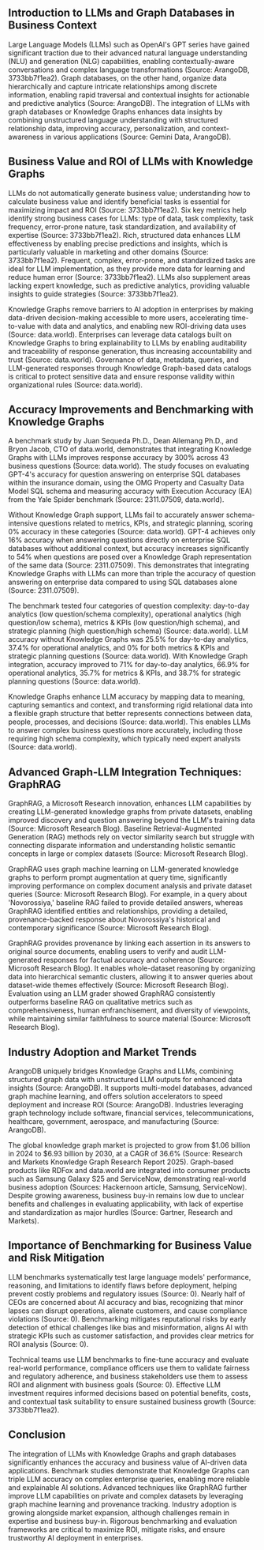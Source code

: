 ## Introduction to LLMs and Graph Databases in Business Context
Large Language Models (LLMs) such as OpenAI's GPT series have gained significant traction due to their advanced natural language understanding (NLU) and generation (NLG) capabilities, enabling contextually-aware conversations and complex language transformations (Source: ArangoDB, 3733bb7f1ea2). Graph databases, on the other hand, organize data hierarchically and capture intricate relationships among discrete information, enabling rapid traversal and contextual insights for actionable and predictive analytics (Source: ArangoDB). The integration of LLMs with graph databases or Knowledge Graphs enhances data insights by combining unstructured language understanding with structured relationship data, improving accuracy, personalization, and context-awareness in various applications (Source: Gemini Data, ArangoDB).

## Business Value and ROI of LLMs with Knowledge Graphs
LLMs do not automatically generate business value; understanding how to calculate business value and identify beneficial tasks is essential for maximizing impact and ROI (Source: 3733bb7f1ea2). Six key metrics help identify strong business cases for LLMs: type of data, task complexity, task frequency, error-prone nature, task standardization, and availability of expertise (Source: 3733bb7f1ea2). Rich, structured data enhances LLM effectiveness by enabling precise predictions and insights, which is particularly valuable in marketing and other domains (Source: 3733bb7f1ea2). Frequent, complex, error-prone, and standardized tasks are ideal for LLM implementation, as they provide more data for learning and reduce human error (Source: 3733bb7f1ea2). LLMs also supplement areas lacking expert knowledge, such as predictive analytics, providing valuable insights to guide strategies (Source: 3733bb7f1ea2).

Knowledge Graphs remove barriers to AI adoption in enterprises by making data-driven decision-making accessible to more users, accelerating time-to-value with data and analytics, and enabling new ROI-driving data uses (Source: data.world). Enterprises can leverage data catalogs built on Knowledge Graphs to bring explainability to LLMs by enabling auditability and traceability of response generation, thus increasing accountability and trust (Source: data.world). Governance of data, metadata, queries, and LLM-generated responses through Knowledge Graph-based data catalogs is critical to protect sensitive data and ensure response validity within organizational rules (Source: data.world).

## Accuracy Improvements and Benchmarking with Knowledge Graphs
A benchmark study by Juan Sequeda Ph.D., Dean Allemang Ph.D., and Bryon Jacob, CTO of data.world, demonstrates that integrating Knowledge Graphs with LLMs improves response accuracy by 300% across 43 business questions (Source: data.world). The study focuses on evaluating GPT-4's accuracy for question answering on enterprise SQL databases within the insurance domain, using the OMG Property and Casualty Data Model SQL schema and measuring accuracy with Execution Accuracy (EA) from the Yale Spider benchmark (Source: 2311.07509, data.world).

Without Knowledge Graph support, LLMs fail to accurately answer schema-intensive questions related to metrics, KPIs, and strategic planning, scoring 0% accuracy in these categories (Source: data.world). GPT-4 achieves only 16% accuracy when answering questions directly on enterprise SQL databases without additional context, but accuracy increases significantly to 54% when questions are posed over a Knowledge Graph representation of the same data (Source: 2311.07509). This demonstrates that integrating Knowledge Graphs with LLMs can more than triple the accuracy of question answering on enterprise data compared to using SQL databases alone (Source: 2311.07509).

The benchmark tested four categories of question complexity: day-to-day analytics (low question/schema complexity), operational analytics (high question/low schema), metrics & KPIs (low question/high schema), and strategic planning (high question/high schema) (Source: data.world). LLM accuracy without Knowledge Graphs was 25.5% for day-to-day analytics, 37.4% for operational analytics, and 0% for both metrics & KPIs and strategic planning questions (Source: data.world). With Knowledge Graph integration, accuracy improved to 71% for day-to-day analytics, 66.9% for operational analytics, 35.7% for metrics & KPIs, and 38.7% for strategic planning questions (Source: data.world).

Knowledge Graphs enhance LLM accuracy by mapping data to meaning, capturing semantics and context, and transforming rigid relational data into a flexible graph structure that better represents connections between data, people, processes, and decisions (Source: data.world). This enables LLMs to answer complex business questions more accurately, including those requiring high schema complexity, which typically need expert analysts (Source: data.world).

## Advanced Graph-LLM Integration Techniques: GraphRAG
GraphRAG, a Microsoft Research innovation, enhances LLM capabilities by creating LLM-generated knowledge graphs from private datasets, enabling improved discovery and question answering beyond the LLM's training data (Source: Microsoft Research Blog). Baseline Retrieval-Augmented Generation (RAG) methods rely on vector similarity search but struggle with connecting disparate information and understanding holistic semantic concepts in large or complex datasets (Source: Microsoft Research Blog).

GraphRAG uses graph machine learning on LLM-generated knowledge graphs to perform prompt augmentation at query time, significantly improving performance on complex document analysis and private dataset queries (Source: Microsoft Research Blog). For example, in a query about 'Novorossiya,' baseline RAG failed to provide detailed answers, whereas GraphRAG identified entities and relationships, providing a detailed, provenance-backed response about Novorossiya's historical and contemporary significance (Source: Microsoft Research Blog).

GraphRAG provides provenance by linking each assertion in its answers to original source documents, enabling users to verify and audit LLM-generated responses for factual accuracy and coherence (Source: Microsoft Research Blog). It enables whole-dataset reasoning by organizing data into hierarchical semantic clusters, allowing it to answer queries about dataset-wide themes effectively (Source: Microsoft Research Blog). Evaluation using an LLM grader showed GraphRAG consistently outperforms baseline RAG on qualitative metrics such as comprehensiveness, human enfranchisement, and diversity of viewpoints, while maintaining similar faithfulness to source material (Source: Microsoft Research Blog).

## Industry Adoption and Market Trends
ArangoDB uniquely bridges Knowledge Graphs and LLMs, combining structured graph data with unstructured LLM outputs for enhanced data insights (Source: ArangoDB). It supports multi-model databases, advanced graph machine learning, and offers solution accelerators to speed deployment and increase ROI (Source: ArangoDB). Industries leveraging graph technology include software, financial services, telecommunications, healthcare, government, aerospace, and manufacturing (Source: ArangoDB).

The global knowledge graph market is projected to grow from $1.06 billion in 2024 to $6.93 billion by 2030, at a CAGR of 36.6% (Source: Research and Markets Knowledge Graph Research Report 2025). Graph-based products like RDFox and data.world are integrated into consumer products such as Samsung Galaxy S25 and ServiceNow, demonstrating real-world business adoption (Sources: Hackernoon article, Samsung, ServiceNow). Despite growing awareness, business buy-in remains low due to unclear benefits and challenges in evaluating applicability, with lack of expertise and standardization as major hurdles (Source: Gartner, Research and Markets).

## Importance of Benchmarking for Business Value and Risk Mitigation
LLM benchmarks systematically test large language models' performance, reasoning, and limitations to identify flaws before deployment, helping prevent costly problems and regulatory issues (Source: 0). Nearly half of CEOs are concerned about AI accuracy and bias, recognizing that minor lapses can disrupt operations, alienate customers, and cause compliance violations (Source: 0). Benchmarking mitigates reputational risks by early detection of ethical challenges like bias and misinformation, aligns AI with strategic KPIs such as customer satisfaction, and provides clear metrics for ROI analysis (Source: 0).

Technical teams use LLM benchmarks to fine-tune accuracy and evaluate real-world performance, compliance officers use them to validate fairness and regulatory adherence, and business stakeholders use them to assess ROI and alignment with business goals (Source: 0). Effective LLM investment requires informed decisions based on potential benefits, costs, and contextual task suitability to ensure sustained business growth (Source: 3733bb7f1ea2).

## Conclusion
The integration of LLMs with Knowledge Graphs and graph databases significantly enhances the accuracy and business value of AI-driven data applications. Benchmark studies demonstrate that Knowledge Graphs can triple LLM accuracy on complex enterprise queries, enabling more reliable and explainable AI solutions. Advanced techniques like GraphRAG further improve LLM capabilities on private and complex datasets by leveraging graph machine learning and provenance tracking. Industry adoption is growing alongside market expansion, although challenges remain in expertise and business buy-in. Rigorous benchmarking and evaluation frameworks are critical to maximize ROI, mitigate risks, and ensure trustworthy AI deployment in enterprises.